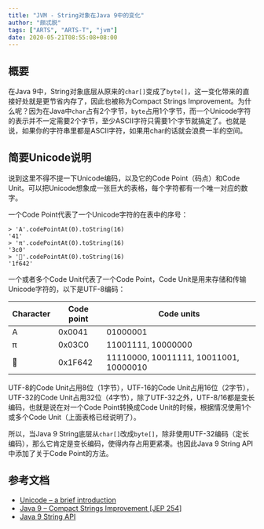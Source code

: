 ```yaml
---
title: "JVM - String对象在Java 9中的变化"
author: "颇忒脱"
tags: ["ARTS", "ARTS-T", "jvm"]
date: 2020-05-21T08:55:08+08:00
---
```


<!--more-->

## 概要

在Java 9中，String对象底层从原来的`char[]`变成了`byte[]`，这一变化带来的直接好处就是更节省内存了，因此也被称为Compact Strings Improvement。为什么呢？因为在Java中`char`占有2个字节，`byte`占用1个字节，而一个Unicode字符的表示并不一定需要2个字节，至少ASCII字符只需要1个字节就搞定了。也就是说，如果你的字符串里都是ASCII字符，如果用char的话就会浪费一半的空间。

## 简要Unicode说明

说到这里不得不提一下Unicode编码，以及它的Code Point（码点）和Code Unit。可以把Unicode想象成一张巨大的表格，每个字符都有一个唯一对应的数字。

一个Code Point代表了一个Unicode字符的在表中的序号：

```
> 'A'.codePointAt(0).toString(16)
'41'
> 'π'.codePointAt(0).toString(16)
'3c0'
> '🙂'.codePointAt(0).toString(16)
'1f642'
```

一个或者多个Code Unit代表了一个Code Point，Code Unit是用来存储和传输Unicode字符的，以下是UTF-8编码：

| Character | Code point | Code units                             |
| --------- | ---------- | -------------------------------------- |
| A         | 0x0041     | 01000001                               |
| π         | 0x03C0     | 11001111, 10000000                     |
| 🙂       | 0x1F642    | 11110000, 10011111, 10011001, 10000010 |

UTF-8的Code Unit占用8位（1字节），UTF-16的Code Unit占用16位（2字节），UTF-32的Code Unit占用32位（4字节），除了UTF-32之外，UTF-8/16都是变长编码，也就是说在对一个Code Point转换成Code Unit的时候，根据情况使用1个或多个Code Unit（上面表格已经说明了）。

所以，当Java 9 String底层从`char[]`改成`byte[]`，除非使用UTF-32编码（定长编码），那么它肯定是变长编码，使得内存占用更紧凑。也因此Java 9 String API中添加了关于Code Point的方法。

## 参考文档

* [Unicode – a brief introduction](https://exploringjs.com/impatient-js/ch_unicode.html)
* [Java 9 – Compact Strings Improvement [JEP 254]](https://howtodoinjava.com/java9/compact-strings/)
* [Java 9 String API](https://docs.oracle.com/javase/9/docs/api/java/lang/String.html)

